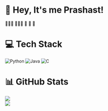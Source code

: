 # 👋 Hey, It's me Prashast!
👩🏻‍💻 
👩🏻‍🎓 
🎨
🌷 
💭 

# 💻 Tech Stack
![Python](https://img.shields.io/badge/python-3670A0?style=for-the-badge&logo=python&logoColor=ffdd54)
![Java](https://img.shields.io/badge/java-%23ED8B00.svg?style=for-the-badge&logo=openjdk&logoColor=white)
![C](https://img.shields.io/badge/c-%2300599C.svg?style=for-the-badge&logo=c&logoColor=white)<br/>


# 📊 GitHub Stats
![](https://github-readme-stats.vercel.app/api?username=Prashast-Srivastava&theme=radical&hide_border=false&include_all_commits=true&count_private=true)<br/>
![](https://github-profile-trophy.vercel.app/?username=Prashast-Srivastava&theme=radical&no-frame=false&no-bg=true&margin-w=4)
